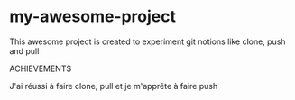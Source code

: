 # my-awesome-project

This awesome project is created to experiment git notions like clone, push and pull

ACHIEVEMENTS

J'ai réussi à faire clone, pull et je m'apprête à faire push
